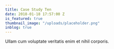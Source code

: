 ```yaml
---
title: Case Study Ten
date: 2018-01-18 17:57:00 Z
is_featured: true
thumbnail_image: "/uploads/placeholder.png"
inblog: true
---
```


Ullam cum voluptate veritatis enim et nihil corporis.